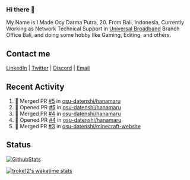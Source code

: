 ### Hi there 👋

My Name is I Made Ocy Darma Putra, 20. From Bali, Indonesia, Currently Working as Network Technical Support in [Universal Broadband](https://universal.net.id) Branch Office Bali, and doing some hobby like Gaming, Editing, and others.

## Contact me

[LinkedIn](https://linkedin.com/in/troke) | [Twitter](https://twitter.com/darma_ochi) | [Discord](https://link.troke.id/discord) | <a href="mailto:ochi@troke.id">Email</a> 

## Recent Activity

<!--START_SECTION:activity-->
1. 🎉 Merged PR [#5](https://github.com/osu-datenshi/hanamaru/pull/5) in [osu-datenshi/hanamaru](https://github.com/osu-datenshi/hanamaru)
2. 💪 Opened PR [#5](https://github.com/osu-datenshi/hanamaru/pull/5) in [osu-datenshi/hanamaru](https://github.com/osu-datenshi/hanamaru)
3. 🎉 Merged PR [#4](https://github.com/osu-datenshi/hanamaru/pull/4) in [osu-datenshi/hanamaru](https://github.com/osu-datenshi/hanamaru)
4. 💪 Opened PR [#4](https://github.com/osu-datenshi/hanamaru/pull/4) in [osu-datenshi/hanamaru](https://github.com/osu-datenshi/hanamaru)
5. 🎉 Merged PR [#3](https://github.com/osu-datenshi/minecraft-website/pull/3) in [osu-datenshi/minecraft-website](https://github.com/osu-datenshi/minecraft-website)
<!--END_SECTION:activity-->

## Status

[![GithubStats](https://github-readme-stats.vercel.app/api?username=troke12&show_icons=true)](https://github.com/troke12)

[![troke12's wakatime stats](https://github-readme-stats.vercel.app/api/wakatime?username=troke12&layout=compact)](https://wakatime.com/@troke12) 

